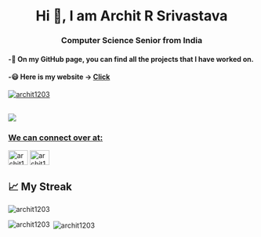 <h1 align="center">Hi 👋, I am Archit R Srivastava</h1>
<h3 align="center">Computer Science Senior from India</h3>

#### -🔭 On my GitHub page, you can find all the projects that I have worked on.
#### -😃 Here is my website -> <a href="https://archit1203.github.io/e-Portfolio/"> Click </a>

<p align="left"> <a href="https://github.com/ryo-ma/github-profile-trophy"><img src="https://github-profile-trophy.vercel.app/?username=archit1203" alt="archit1203" /></a> </p>

<br>
<a href="https://github.com/archit-1203/github-profile-views-counter">
    <img src="https://komarev.com/ghpvc/?username=archit1203">


<h3 align="left">We can connect over at:</h3>
<p align="left">
<a href="https://linkedin.com/in/archit1203" target="blank"><img align="center" src="https://raw.githubusercontent.com/rahuldkjain/github-profile-readme-generator/master/src/images/icons/Social/linked-in-alt.svg" alt="archit1203" height="30" width="40" /></a>
<a href="https://instagram.com/archit.1203" target="blank"><img align="center" src="https://raw.githubusercontent.com/rahuldkjain/github-profile-readme-generator/master/src/images/icons/Social/instagram.svg" alt="archit1203" height="30" width="40" /></a>
</p>

## &#x1f4c8; My Streak

<!-- [![Archit's activity graph](https://github-readme-activity-graph.cyclic.app/graph?username=archit1203)](https://github.com/archit1203/github-readme-activity-graph) -->

<span><img align="center" src="https://github-readme-streak-stats.herokuapp.com/?user=archit1203&" alt="archit1203" /></span>

<span><img align="left" src="https://github-readme-stats.vercel.app/api/top-langs?username=archit1203&show_icons=true&locale=en&layout=compact" alt="archit1203" /></span>

<span>&nbsp;<img align="center" src="https://github-readme-stats.vercel.app/api?username=archit1203&show_icons=true&locale=en" alt="archit1203" /></span>
<br>
